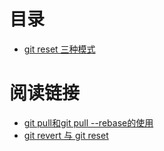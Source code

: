 # 目录
- [git reset 三种模式](https://github.com/Vuact/Blog/blob/main/tools/git/git%20reset%20%E4%B8%89%E7%A7%8D%E6%A8%A1%E5%BC%8F.md)

# 阅读链接

- [git pull和git pull --rebase的使用](https://www.cnblogs.com/kevingrace/p/5896706.html)
- [git revert 与 git reset](https://github.com/Vuact/Blog/blob/main/tools/git/git%20revert%20%E4%B8%8E%20git%20reset.md)
